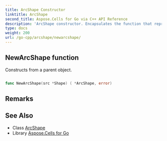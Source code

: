 ```yaml
---
title: ArcShape Constructor 
linktitle: ArcShape
second_title: Aspose.Cells for Go via C++ API Reference
description: 'ArcShape constructor. Encapsulates the function that represents newarcshape in Go.'
type: docs
weight: 200
url: /go-cpp/arcshape/newarcshape/
---
```


## NewArcShape function

Constructs from a parent object.

```go

func NewArcShape(src *Shape) ( *ArcShape, error)

```

## Remarks


## See Also

* Class [ArcShape](../)
* Library [Aspose.Cells for Go](../../)
